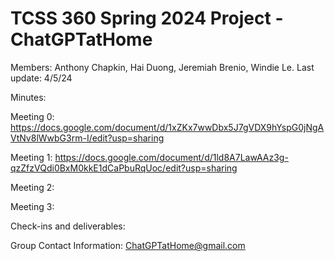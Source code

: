 # TCSS 360 Spring 2024 Project - ChatGPTatHome

Members: Anthony Chapkin, Hai Duong, Jeremiah Brenio, Windie Le.
Last update: 4/5/24


Minutes:

Meeting 0:
https://docs.google.com/document/d/1xZKx7wwDbx5J7gVDX9hYspG0jNgAVtNv8lWwbG3rm-I/edit?usp=sharing

Meeting 1:
https://docs.google.com/document/d/1ld8A7LawAAz3g-qzZfzVQdi0BxM0kkE1dCaPbuRqUoc/edit?usp=sharing

Meeting 2:

Meeting 3:

Check-ins and deliverables:

Group Contact Information: ChatGPTatHome@gmail.com
